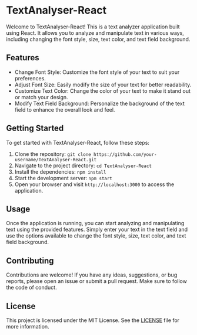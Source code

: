 # TextAnalyser-React

Welcome to TextAnalyser-React! This is a text analyzer application built using React. It allows you to analyze and manipulate text in various ways, including changing the font style, size, text color, and text field background.

## Features

- Change Font Style: Customize the font style of your text to suit your preferences.
- Adjust Font Size: Easily modify the size of your text for better readability.
- Customize Text Color: Change the color of your text to make it stand out or match your design.
- Modify Text Field Background: Personalize the background of the text field to enhance the overall look and feel.

## Getting Started

To get started with TextAnalyser-React, follow these steps:

1. Clone the repository: `git clone https://github.com/your-username/TextAnalyser-React.git`
2. Navigate to the project directory: `cd TextAnalyser-React`
3. Install the dependencies: `npm install`
4. Start the development server: `npm start`
5. Open your browser and visit `http://localhost:3000` to access the application.

## Usage

Once the application is running, you can start analyzing and manipulating text using the provided features. Simply enter your text in the text field and use the options available to change the font style, size, text color, and text field background.

## Contributing

Contributions are welcome! If you have any ideas, suggestions, or bug reports, please open an issue or submit a pull request. Make sure to follow the code of conduct.

## License

This project is licensed under the MIT License. See the [LICENSE](LICENSE) file for more information.
